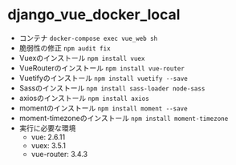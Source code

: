 # django_vue_docker_local
   - コンテナ
   `docker-compose exec vue_web sh`
   - 脆弱性の修正
   `npm audit fix`
   - Vuexのインストール
   `npm install vuex`
   - VueRouterのインストール
   `npm install vue-router`
   - Vuetifyのインストール
   `npm install vuetify --save`
   - Sassのインストール
   `npm install sass-loader node-sass`
   - axiosのインストール
   `npm install axios`
   - momentのインストール
   `npm install moment --save`
   - moment-timezoneのインストール
   `npm install moment-timezone`
 - 実行に必要な環境
   - vue: 2.6.11
   - vuex: 3.5.1 
   - vue-router: 3.4.3
